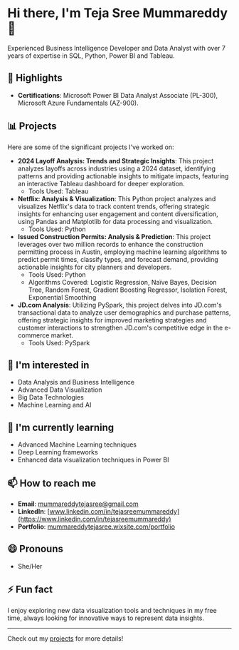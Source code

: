 # Hi there, I'm Teja Sree Mummareddy 👋

Experienced Business Intelligence Developer and Data Analyst with over 7 years of expertise in SQL, Python, Power BI and Tableau.

## 🚀 Highlights

- **Certifications**: Microsoft Power BI Data Analyst Associate (PL-300), Microsoft Azure Fundamentals (AZ-900).

## 📊 Projects
Here are some of the significant projects I've worked on:

- **2024 Layoff Analysis: Trends and Strategic Insights**: This project analyzes layoffs across industries using a 2024 dataset, identifying patterns and providing actionable insights to mitigate impacts, featuring an interactive Tableau dashboard for deeper exploration.
  - Tools Used: Tableau
- **Netflix: Analysis & Visualization**: This Python project analyzes and visualizes Netflix's data to track content trends, offering strategic insights for enhancing user engagement and content diversification, using Pandas and Matplotlib for data processing and visualization.
  - Tools Used: Python
- **Issued Construction Permits: Analysis & Prediction**: This project leverages over two million records to enhance the construction permitting process in Austin, employing machine learning algorithms to predict permit times, classify types, and forecast demand, providing actionable insights for city planners and developers.
  - Tools Used: Python
  - Algorithms Covered: Logistic Regression, Naïve Bayes, Decision Tree, Random Forest, Gradient Boosting Regressor, Isolation Forest, Exponential Smoothing
- **JD.com Analysis**: Utilizing PySpark, this project delves into JD.com's transactional data to analyze user demographics and purchase patterns, offering strategic insights for improved marketing strategies and customer interactions to strengthen JD.com's competitive edge in the e-commerce market.
  - Tools Used: PySpark

## 👀 I'm interested in
- Data Analysis and Business Intelligence
- Advanced Data Visualization
- Big Data Technologies
- Machine Learning and AI

## 🌱 I'm currently learning
- Advanced Machine Learning techniques
- Deep Learning frameworks
- Enhanced data visualization techniques in Power BI

## 📫 How to reach me
- **Email**: [mummareddytejasree@gmail.com](mailto:mummareddytejasree@gmail.com)
- **LinkedIn**: [www.linkedin.com/in/tejasreemummareddy](https://www.linkedin.com/in/tejasreemummareddy)
- **Portfolio**: [mummareddytejasree.wixsite.com/portfolio](https://mummareddytejasree.wixsite.com/portfolio)

## 😄 Pronouns
- She/Her

## ⚡ Fun fact
I enjoy exploring new data visualization tools and techniques in my free time, always looking for innovative ways to represent data insights.

---

Check out my [projects](https://github.com/tejasreemummareddy?tab=repositories) for more details!

<!---
tejasreemummareddy/tejasreemummareddy is a ✨ special ✨ repository because its `README.md` (this file) appears on your GitHub profile.
You can click the Preview link to take a look at your changes.
--->

